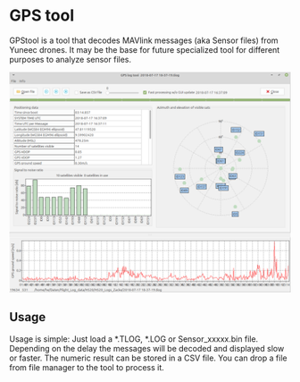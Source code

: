 # GPS tool

GPStool is a tool that decodes MAVlink messages (aka Sensor files) from Yuneec drones. It may be the base for future specialized tool for different purposes to analyze sensor files.

![Screenshot](Screenshot_GPStool.png)

**Usage**
---------
Usage is simple: Just load a *.TLOG, *.LOG or Sensor_xxxxx.bin file. Depending on the delay the messages will be decoded and displayed slow or faster.
The numeric result can be stored in a CSV file. You can drop a file from file manager to the tool to process it.
